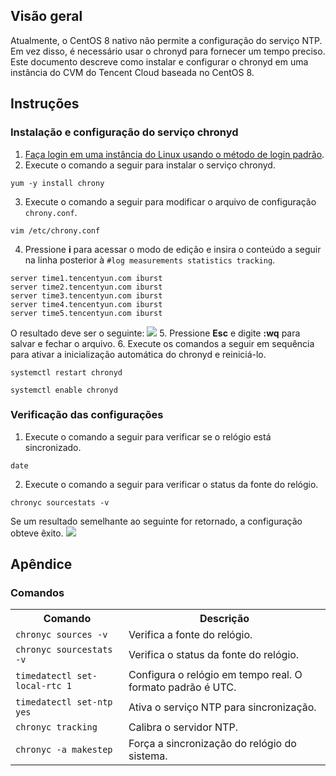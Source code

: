 ## Visão geral
Atualmente, o CentOS 8 nativo não permite a configuração do serviço NTP. Em vez disso, é necessário usar o chronyd para fornecer um tempo preciso. Este documento descreve como instalar e configurar o chronyd em uma instância do CVM do Tencent Cloud baseada no CentOS 8.

## Instruções
### Instalação e configuração do serviço chronyd
1. [Faça login em uma instância do Linux usando o método de login padrão](https://intl.cloud.tencent.com/document/product/213/5436).
2. Execute o comando a seguir para instalar o serviço chronyd.
```
yum -y install chrony
```
3. Execute o comando a seguir para modificar o arquivo de configuração `chrony.conf`.
```
vim /etc/chrony.conf
```
4. Pressione **i** para acessar o modo de edição e insira o conteúdo a seguir na linha posterior à `#log measurements statistics tracking`.
```
server time1.tencentyun.com iburst
server time2.tencentyun.com iburst
server time3.tencentyun.com iburst
server time4.tencentyun.com iburst
server time5.tencentyun.com iburst
```
O resultado deve ser o seguinte:
![](https://main.qcloudimg.com/raw/578e072599f8d50ea188d3911a9d76c7.png)
5. Pressione **Esc** e digite **:wq** para salvar e fechar o arquivo.
6. Execute os comandos a seguir em sequência para ativar a inicialização automática do chronyd e reiniciá-lo.
```
systemctl restart chronyd
```
```
systemctl enable chronyd
```

### Verificação das configurações
1. Execute o comando a seguir para verificar se o relógio está sincronizado.
```
date
```
2. Execute o comando a seguir para verificar o status da fonte do relógio.
```
chronyc sourcestats -v
```
Se um resultado semelhante ao seguinte for retornado, a configuração obteve êxito.
![](https://main.qcloudimg.com/raw/6a5f584638de922f5e80b5b138541c9e.png)

## Apêndice
### Comandos
<table>
<tr>
<th>Comando</th><th>Descrição</th>
</tr>
<tr>
<td>
<code>chronyc sources -v</code>
</td>
<td>Verifica a fonte do relógio.</td>
</tr>
<tr>
<td>
<code>chronyc sourcestats -v</code>
</td>
<td>Verifica o status da fonte do relógio.</td>
</tr>
<tr>
<td>
<code>timedatectl set-local-rtc 1</code>
</td>
<td>Configura o relógio em tempo real. O formato padrão é UTC.
</td>
</tr>
<tr>
<td>
<code>timedatectl set-ntp yes</code>
</td>
<td>Ativa o serviço NTP para sincronização.</td>
</tr>
<tr>
<td>
<code>chronyc tracking</code>
</td>
<td>Calibra o servidor NTP.</td>
</tr>
<tr>
<td>
<code>chronyc -a makestep</code>
</td>
<td>Força a sincronização do relógio do sistema.</td>
</tr>
</table>
